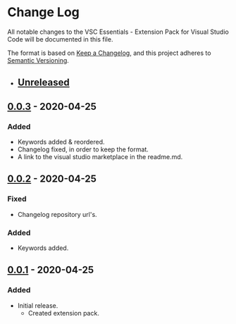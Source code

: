 # Change Log

All notable changes to the VSC Essentials - Extension Pack for Visual Studio Code will be documented in this file.

The format is based on [Keep a Changelog](https://keepachangelog.com/en/1.0.0/),
and this project adheres to [Semantic Versioning](https://semver.org/spec/v2.0.0.html).

- ## [Unreleased]

<!-- ## [0.1.0] - 2020-04-27
### Added
* Polacode Extension.
* Git Graph. -->

## [0.0.3] - 2020-04-25
### Added
* Keywords added & reordered.
* Changelog fixed, in order to keep the format.
* A link to the visual studio marketplace in the readme.md.

## [0.0.2] - 2020-04-25
### Fixed
* Changelog repository url's.
### Added
* Keywords added.

## [0.0.1] - 2020-04-25
### Added
* Initial release.
  * Created extension pack.

[Unreleased]: https://github.com/Gydunhn/VSC-Essentials/tree/develop
[0.0.3]: https://github.com/Gydunhn/VSC-Essentials/releases/tag/0.0.3
[0.0.2]: https://github.com/Gydunhn/VSC-Essentials/releases/tag/0.0.2
[0.0.1]: https://github.com/Gydunhn/VSC-Essentials/releases/tag/0.0.1